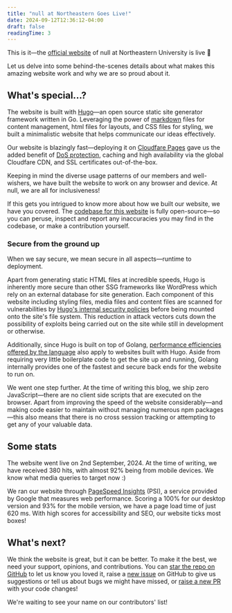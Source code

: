 ```yaml
---
title: "null at Northeastern Goes Live!"
date: 2024-09-12T12:36:12-04:00
draft: false
readingTime: 3
---
```


This is it—the [official website](https://nullneu.pages.dev/) of null at Northeastern University is live 🥳

Let us delve into some behind-the-scenes details about what makes this amazing website work and why we are so proud about it.

## What's special...?

The website is built with [Hugo](https://gohugo.io/)—an open source static site generator framework written in Go. Leveraging the power of [markdown](https://en.wikipedia.org/wiki/Markdown) files for content management, html files for layouts, and CSS files for styling, we built a minimalistic website that helps communicate our ideas effectively.

Our website is blazingly fast—deploying it on [Cloudfare Pages](https://pages.cloudflare.com/) gave us the added benefit of [DoS protection](https://www.cloudflare.com/learning/ddos/what-is-a-ddos-attack/), caching and high availability via the global Cloudfare CDN, and SSL certificates out-of-the-box.

Keeping in mind the diverse usage patterns of our members and well-wishers, we have built the website to work on any browser and device. At null, we are all for inclusiveness!

If this gets you intrigued to know more about how we built our website, we have you covered. The [codebase for this website](https://github.com/nullNEU/nullify) is fully open-source—so you can peruse, inspect and report any inaccuracies you may find in the codebase, or make a contribution yourself.

### Secure from the ground up

When we say secure, we mean secure in all aspects—runtime to deployment.

Apart from generating static HTML files at incredible speeds, Hugo is inherently more secure than other SSG frameworks like WordPress which rely on an external database for site generation. Each component of this website including styling files, media files and content files are scanned for vulnerabilities by [Hugo's internal security policies](https://gohugo.io/about/security/) before being mounted onto the site's file system. This reduction in attack vectors cuts down the possibility of exploits being carried out on the site while still in development or otherwise.

Additionally, since Hugo is built on top of Golang, [performance efficiencies offered by the language](https://www.golinuxcloud.com/golang-performance/) also apply to websites built with Hugo. Aside from requiring very little boilerplate code to get the site up and running, Golang internally provides one of the fastest and secure back ends for the website to run on.

We went one step further. At the time of writing this blog, we ship zero JavaScript—there are no client side scripts that are executed on the browser. Apart from improving the speed of the website considerably—and making code easier to maintain without managing numerous npm packages—this also means that there is no cross session tracking or attempting to get any of your valuable data.

## Some stats

The website went live on 2nd September, 2024. At the time of writing, we have received 380 hits, with almost 92% being from mobile devices. We know what media queries to target now :)

We ran our website through [PageSpeed Insights](https://pagespeed.web.dev/) (PSI), a service provided by Google that measures web performance. Scoring a 100% for our desktop version and 93% for the mobile version, we have a page load time of just 620 ms. With high scores for accessibility and SEO, our website ticks most boxes!

## What's next?

We think the website is great, but it can be better. To make it the best, we need your support, opinions, and contributions. You can [star the repo on GitHub](https://github.com/nullNEU/nullify) to let us know you loved it, raise a [new issue](https://github.com/nullNEU/nullify/issues) on GitHub to give us suggestions or tell us about bugs we might have missed, or [raise a new PR](https://github.com/nullNEU/nullify/pulls) with your code changes!

We're waiting to see your name on our contributors' list!

 

